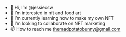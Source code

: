 - 👋 Hi, I’m @jessiecsw
- 👀 I’m interested in nft and food art
- 🌱 I’m currently learning how to make my own NFT
- 💞️ I’m looking to collaborate on NFT marketing 
- 📫 How to reach me themadpotatobunny@gmail.com

<!---
jessiecsw/jessiecsw is a ✨ special ✨ repository because its `README.md` (this file) appears on your GitHub profile.
You can click the Preview link to take a look at your changes.
--->
